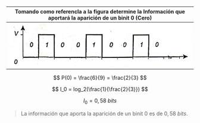 | Tomando como referencla a la figura determine la Información que aportará la aparición de un binit 0 (Cero) |
| ----------------------------------------------------------------------------------------------------------- |
| ![4.18 image](assets/4-18.png)                                                                              |

$$
P(0) = \frac{6}{9} = \frac{2}{3}
$$

$$
I_0 = log_2(\frac{1}{\frac{2}{3}})
$$

$$
I_0 = 0,58\ bits
$$

> La información que aporta la aparición de un binit 0 es de $0,58\ bits$.
